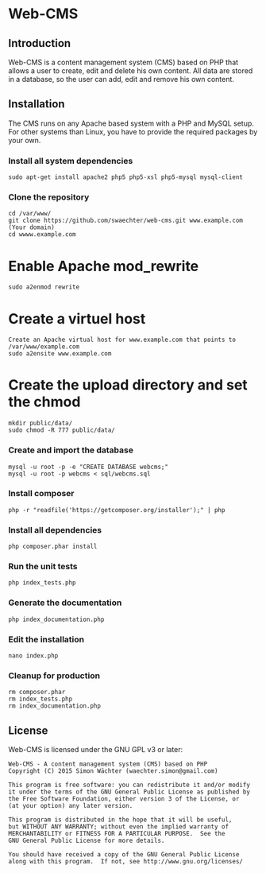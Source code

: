# Web-CMS

## Introduction

Web-CMS is a content management system (CMS) based on PHP that allows a user to create, edit and delete his own content. All data are stored in a database, so the user can add, edit and remove his own content.

## Installation

The CMS runs on any Apache based system with a PHP and MySQL setup. For other systems than Linux, you have to provide the required packages by your own.

### Install all system dependencies

	sudo apt-get install apache2 php5 php5-xsl php5-mysql mysql-client

### Clone the repository

	cd /var/www/
	git clone https://github.com/swaechter/web-cms.git www.example.com (Your domain)
	cd wwww.example.com

# Enable Apache mod_rewrite

	sudo a2enmod rewrite

# Create a virtuel host

	Create an Apache virtual host for www.example.com that points to /var/www/example.com
	sudo a2ensite www.example.com

# Create the upload directory and set the chmod

	mkdir public/data/
	sudo chmod -R 777 public/data/

### Create and import the database

	mysql -u root -p -e "CREATE DATABASE webcms;"
	mysql -u root -p webcms < sql/webcms.sql

### Install composer

	php -r "readfile('https://getcomposer.org/installer');" | php

### Install all dependencies

	php composer.phar install

### Run the unit tests

	php index_tests.php

### Generate the documentation

	php index_documentation.php

### Edit the installation

	nano index.php

### Cleanup for production

	rm composer.phar
	rm index_tests.php
	rm index_documentation.php

## License

Web-CMS is licensed under the GNU GPL v3 or later:

	Web-CMS - A content management system (CMS) based on PHP
	Copyright (C) 2015 Simon Wächter (waechter.simon@gmail.com)
	
	This program is free software: you can redistribute it and/or modify
	it under the terms of the GNU General Public License as published by
	the Free Software Foundation, either version 3 of the License, or
	(at your option) any later version.
	
	This program is distributed in the hope that it will be useful,
	but WITHOUT ANY WARRANTY; without even the implied warranty of
	MERCHANTABILITY or FITNESS FOR A PARTICULAR PURPOSE.  See the
	GNU General Public License for more details.
	
	You should have received a copy of the GNU General Public License
	along with this program.  If not, see http://www.gnu.org/licenses/
